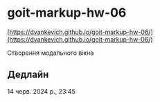 # goit-markup-hw-06

[https://dvankevich.github.io/goit-markup-hw-06/](https://dvankevich.github.io/goit-markup-hw-06/)

Створення модального вікна

## Дедлайн

14 черв. 2024 р., 23:45
